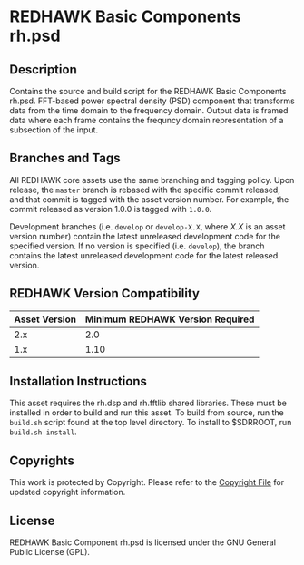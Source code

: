 # REDHAWK Basic Components rh.psd
 
## Description

Contains the source and build script for the REDHAWK Basic Components rh.psd.
FFT-based power spectral density (PSD) component that transforms data from the
time domain to the frequency domain.  Output data is framed data where each
frame contains the frequncy domain representation of a subsection of the input.

## Branches and Tags

All REDHAWK core assets use the same branching and tagging policy. Upon release,
the `master` branch is rebased with the specific commit released, and that
commit is tagged with the asset version number. For example, the commit released
as version 1.0.0 is tagged with `1.0.0`.

Development branches (i.e. `develop` or `develop-X.X`, where *X.X* is an asset
version number) contain the latest unreleased development code for the specified
version. If no version is specified (i.e. `develop`), the branch contains the
latest unreleased development code for the latest released version.

## REDHAWK Version Compatibility

| Asset Version | Minimum REDHAWK Version Required |
| ------------- | -------------------------------- |
| 2.x           | 2.0                              |
| 1.x           | 1.10                             |

## Installation Instructions
This asset requires the rh.dsp and rh.fftlib shared libraries. These must be
installed in order to build and run this asset. To build from source, run the
`build.sh` script found at the top level directory. To install to $SDRROOT, run
`build.sh install`.

## Copyrights

This work is protected by Copyright. Please refer to the
[Copyright File](COPYRIGHT) for updated copyright information.

## License

REDHAWK Basic Component rh.psd is licensed under the GNU General Public License
(GPL).
